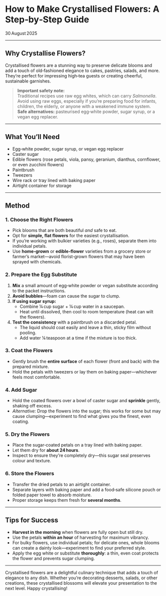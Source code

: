 # How to Make Crystallised Flowers: A Step‑by‑Step Guide  

30 August 2025  

---

## **Why Crystallise Flowers?**  
Crystallised flowers are a stunning way to preserve delicate blooms and add a touch of old‑fashioned elegance to cakes, pastries, salads, and more. They’re perfect for impressing high‑tea guests or creating cheerful, sustainable garnishes.

> **Important safety note:**  
> Traditional recipes use raw egg whites, which can carry *Salmonella*. Avoid using raw eggs, especially if you’re preparing food for infants, children, the elderly, or anyone with a weakened immune system.  
> **Safe alternatives:** pasteurised egg‑white powder, sugar syrup, or a vegan egg replacer.

---

## **What You’ll Need**

- Egg‑white powder, sugar syrup, or vegan egg replacer  
- Caster sugar  
- Edible flowers (rose petals, viola, pansy, geranium, dianthus, cornflower, or even zucchini flowers)  
- Paintbrush  
- Tweezers  
- Wire rack or tray lined with baking paper  
- Airtight container for storage  

---

## **Method**

### 1. **Choose the Right Flowers**  
- Pick blooms that are both beautiful *and* safe to eat.  
- Opt for **simple, flat flowers** for the easiest crystallisation.  
- If you’re working with bulkier varieties (e.g., roses), separate them into individual petals.  
- Use **home‑grown** or **edible‑flower** varieties from a grocery store or farmer’s market—avoid florist‑grown flowers that may have been sprayed with chemicals.

### 2. **Prepare the Egg Substitute**  
1. **Mix** a small amount of egg‑white powder or vegan substitute according to the packet instructions.  
2. **Avoid bubbles**—foam can cause the sugar to clump.  
3. **If using sugar syrup:**  
   - Combine ¼ cup sugar + ¼ cup water in a saucepan.  
   - Heat until dissolved, then cool to room temperature (heat can wilt the flowers).  
4. **Test the consistency** with a paintbrush on a discarded petal.  
   - The liquid should coat easily and leave a thin, sticky film without pooling.  
   - Add water ¼ teaspoon at a time if the mixture is too thick.

### 3. **Coat the Flowers**  
- Gently brush the **entire surface** of each flower (front and back) with the prepared mixture.  
- Hold the petals with tweezers or lay them on baking paper—whichever feels most comfortable.

### 4. **Add Sugar**  
- Hold the coated flowers over a bowl of caster sugar and **sprinkle** gently, shaking off excess.  
- *Alternative:* Drop the flowers into the sugar; this works for some but may cause clumping—experiment to find what gives you the finest, even coating.

### 5. **Dry the Flowers**  
- Place the sugar‑coated petals on a tray lined with baking paper.  
- Let them dry for **about 24 hours**.  
- Inspect to ensure they’re completely dry—this sugar seal preserves colour and texture.

### 6. **Store the Flowers**  
- Transfer the dried petals to an airtight container.  
- Separate layers with baking paper and add a food‑safe silicone pouch or folded paper towel to absorb moisture.  
- Proper storage keeps them fresh for **several months**.

---

## **Tips for Success**

- **Harvest in the morning** when flowers are fully open but still dry.  
- Use the petals **within an hour** of harvesting for maximum vibrancy.  
- For bulky flowers, use individual petals; for delicate ones, whole blooms can create a dainty look—experiment to find your preferred style.  
- Apply the egg white or substitute **thoroughly**: a thin, even coat protects the flower and prevents sugar clumping.  

---

Crystallised flowers are a delightful culinary technique that adds a touch of elegance to any dish. Whether you’re decorating desserts, salads, or other creations, these crystallised blossoms will elevate your presentation to the next level. Happy crystallising!
